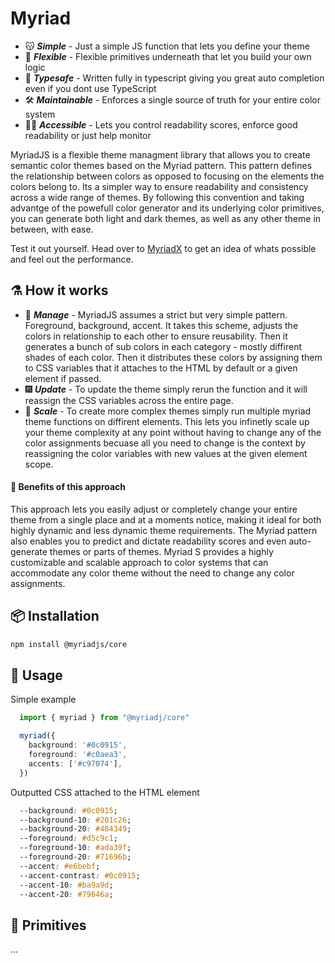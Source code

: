 # Myriad
- :kissing_cat: ***Simple*** - Just a simple JS function that lets you define your theme
- :muscle: ***Flexible*** - Flexible primitives underneath that let you build your own logic
- :telescope: ***Typesafe*** - Written fully in typescript giving you great auto completion even if you dont use TypeScript
- :hammer_and_wrench: ***Maintainable*** - Enforces a single source of truth for your entire color system
- :man_in_manual_wheelchair: ***Accessible*** - Lets you control readability scores, enforce good readability or just help monitor

MyriadJS is a flexible theme managment library that allows you to create semantic color themes based on the Myriad pattern. This pattern defines the relationship between colors as opposed to focusing on the elements the colors belong to. Its a simpler way to ensure readability and consistency across a wide range of themes. By following this convention and taking advantge of the powefull color generator and its underlying color primitives, you can generate both light and dark themes, as well as any other theme in between, with ease.

Test it out yourself. Head over to [MyriadX](https://myriadx.netlify.app/) to get an idea of whats possible and feel out the performance. 

## :alembic: How it works
 - :muscle: ***Manage*** - MyriadJS assumes a strict but very simple pattern. Foreground, background, accent. It takes this scheme, adjusts the colors in relationship to each other to ensure reusability. Then it generates a bunch of sub colors in each category - mostly diffirent shades of each color. Then it distributes these colors by assigning them to CSS variables that it attaches to the HTML by default or a given element if passed. 
 - :fireworks: ***Update*** - To update the theme simply rerun the function and it will reassign the CSS variables across the entire page. 
 - :sunrise_over_mountains: ***Scale*** - To create more complex themes simply run multiple myriad theme functions on diffirent elements. This lets you infinetly scale up your theme complexity at any point without having to change any of the color assignments becuase all you need to change is the context by reassigning the color variables with new values at the given element scope.

#### :test_tube: Benefits of this approach
This approach lets you easily adjust or completely change your entire theme from a single place and at a moments notice, making it ideal for both highly dynamic and less dynamic theme requirements. The Myriad pattern also enables you to predict and dictate readability scores and even auto-generate themes or parts of themes. Myriad S provides a highly customizable and scalable approach to color systems that can accommodate any color theme without the need to change any color assignments.

## :package: Installation
```bash
npm install @myriadjs/core
```
## :crystal_ball: Usage
Simple example
```ts
  import { myriad } from "@myriadj/core"

  myriad({
    background: '#0c0915',
    foreground: '#c0aea3',
    accents: ['#c97074'],
  })
```

Outputted CSS attached to the HTML element
```css
  --background: #0c0915;
  --background-10: #201c26;
  --background-20: #484349;
  --foreground: #d5c9c1;
  --foreground-10: #ada39f;
  --foreground-20: #71696b;
  --accent: #e6bebf;
  --accent-contrast: #0c0915;
  --accent-10: #ba9a9d;
  --accent-20: #79646a;
```

## :dna: Primitives
...
